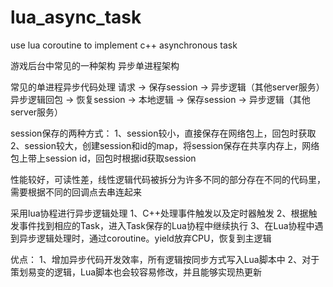 lua_async_task
==============

use lua coroutine to implement c++ asynchronous task

游戏后台中常见的一种架构
异步单进程架构

常见的单进程异步代码处理
请求 -> 保存session -> 异步逻辑（其他server服务）
异步逻辑回包 -> 恢复session -> 本地逻辑 -> 保存session -> 异步逻辑（其他server服务）

session保存的两种方式：
1、session较小，直接保存在网络包上，回包时获取
2、session较大，创建session和id的map，将session保存在共享内存上，网络包上带上session id，回包时根据id获取session

性能较好，可读性差，线性逻辑代码被拆分为许多不同的部分存在不同的代码里，需要根据不同的回调点去串连起来

采用lua协程进行异步逻辑处理
1、C++处理事件触发以及定时器触发
2、根据触发事件找到相应的Task，进入Task保存的Lua协程中继续执行
3、在Lua协程中遇到异步逻辑处理时，通过coroutine。yield放弃CPU，恢复到主逻辑

优点：
1、增加异步代码开发效率，所有逻辑按同步方式写入Lua脚本中
2、对于策划易变的逻辑，Lua脚本也会较容易修改，并且能够实现热更新
